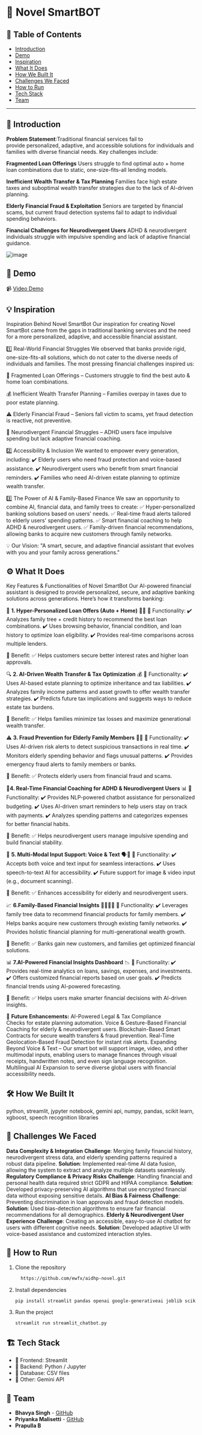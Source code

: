 # 🚀 Novel SmartBOT

## 📌 Table of Contents
- [Introduction](#introduction)
- [Demo](#demo)
- [Inspiration](#inspiration)
- [What It Does](#what-it-does)
- [How We Built It](#how-we-built-it)
- [Challenges We Faced](#challenges-we-faced)
- [How to Run](#how-to-run)
- [Tech Stack](#tech-stack)
- [Team](#team)

---

## 🎯 Introduction
**Problem Statement**:Traditional financial services fail to provide personalized, adaptive, and accessible solutions for individuals and families with diverse financial needs. Key challenges include:

**Fragmented Loan Offerings**
Users struggle to find optimal auto + home loan combinations due to static, one-size-fits-all lending models.

**Inefficient Wealth Transfer & Tax Planning**
Families face high estate taxes and suboptimal wealth transfer strategies due to the lack of AI-driven planning.

**Elderly Financial Fraud & Exploitation**
Seniors are targeted by financial scams, but current fraud detection systems fail to adapt to individual spending behaviors.

**Financial Challenges for Neurodivergent Users**
ADHD & neurodivergent individuals struggle with impulsive spending and lack of adaptive financial guidance.

![image](https://github.com/user-attachments/assets/e68883eb-40db-4e4f-bd8d-c567511cc618)



## 🎥 Demo
📹 [Video Demo](https://youtu.be/-i8bD_Mvxjo) 


## 💡 Inspiration
Inspiration Behind Novel SmartBot
Our inspiration for creating Novel SmartBot came from the gaps in traditional banking services and the need for a more personalized, adaptive, and accessible financial assistant.

1️⃣ Real-World Financial Struggles
We observed that banks provide rigid, one-size-fits-all solutions, which do not cater to the diverse needs of individuals and families. The most pressing financial challenges inspired us:

🚗 Fragmented Loan Offerings – Customers struggle to find the best auto & home loan combinations.

💰 Inefficient Wealth Transfer Planning – Families overpay in taxes due to poor estate planning.

⚠️ Elderly Financial Fraud – Seniors fall victim to scams, yet fraud detection is reactive, not preventive.

🧠 Neurodivergent Financial Struggles – ADHD users face impulsive spending but lack adaptive financial coaching.

2️⃣ Accessibility & Inclusion
We wanted to empower every generation, including:
✔️ Elderly users who need fraud protection and voice-based assistance.
✔️ Neurodivergent users who benefit from smart financial reminders.
✔️ Families who need AI-driven estate planning to optimize wealth transfer.

3️⃣ The Power of AI & Family-Based Finance
We saw an opportunity to combine AI, financial data, and family trees to create:
✅ Hyper-personalized banking solutions based on users' needs.
✅ Real-time fraud alerts tailored to elderly users' spending patterns.
✅ Smart financial coaching to help ADHD & neurodivergent users.
✅ Family-driven financial recommendations, allowing banks to acquire new customers through family networks.

💡 Our Vision:
"A smart, secure, and adaptive financial assistant that evolves with you and your family across generations."

## ⚙️ What It Does
Key Features & Functionalities of Novel SmartBot
Our AI-powered financial assistant is designed to provide personalized, secure, and adaptive banking solutions across generations. Here’s how it transforms banking:

🌟 **1. Hyper-Personalized Loan Offers (Auto + Home)** 🚗🏡
🔹 Functionality:
✔️ Analyzes family tree + credit history to recommend the best loan combinations.
✔️ Uses browsing behavior, financial condition, and loan history to optimize loan eligibility.
✔️ Provides real-time comparisons across multiple lenders.

🔹 Benefit:
✅ Helps customers secure better interest rates and higher loan approvals.

🔍 **2. AI-Driven Wealth Transfer & Tax Optimization** 💰
🔹 Functionality:
✔️ Uses AI-based estate planning to optimize inheritance and tax liabilities.
✔️ Analyzes family income patterns and asset growth to offer wealth transfer strategies.
✔️ Predicts future tax implications and suggests ways to reduce estate tax burdens.

🔹 Benefit:
✅ Helps families minimize tax losses and maximize generational wealth transfer.

⚠️ **3. Fraud Prevention for Elderly Family Members** 👵🔐
🔹 Functionality:
✔️ Uses AI-driven risk alerts to detect suspicious transactions in real time.
✔️ Monitors elderly spending behavior and flags unusual patterns.
✔️ Provides emergency fraud alerts to family members or banks.

🔹 Benefit:
✅ Protects elderly users from financial fraud and scams.

🧠**4. Real-Time Financial Coaching for ADHD & Neurodivergent Users** 📊
🔹 Functionality:
✔️ Provides NLP-powered chatbot assistance for personalized budgeting.
✔️ Uses AI-driven smart reminders to help users stay on track with payments.
✔️ Analyzes spending patterns and categorizes expenses for better financial habits.

🔹 Benefit:
✅ Helps neurodivergent users manage impulsive spending and build financial stability.

🎤 **5. Multi-Modal Input Support: Voice & Text** 🗣️💬
🔹 Functionality:
✔️ Accepts both voice and text input for seamless interactions.
✔️ Uses speech-to-text AI for accessibility.
✔️ Future support for image & video input (e.g., document scanning).

🔹 Benefit:
✅ Enhances accessibility for elderly and neurodivergent users.

📈 **6.Family-Based Financial Insights** 👨‍👩‍👧‍👦
🔹 Functionality:
✔️ Leverages family tree data to recommend financial products for family members.
✔️ Helps banks acquire new customers through existing family networks.
✔️ Provides holistic financial planning for multi-generational wealth growth.

🔹 Benefit:
✅ Banks gain new customers, and families get optimized financial solutions.

📊 **7.AI-Powered Financial Insights Dashboard** 📉
🔹 Functionality:
✔️ Provides real-time analytics on loans, savings, expenses, and investments.
✔️ Offers customized financial reports based on user goals.
✔️ Predicts financial trends using AI-powered forecasting.

🔹 Benefit:
✅ Helps users make smarter financial decisions with AI-driven insights.

🔹 **Future Enhancements:**
AI-Powered Legal & Tax Compliance Checks for estate planning automation.
Voice & Gesture-Based Financial Coaching for elderly & neurodivergent users.
Blockchain-Based Smart Contracts for secure wealth transfers & fraud prevention.
Real-Time Geolocation-Based Fraud Detection for instant risk alerts.
Expanding Beyond Voice & Text – Our smart bot will support image, video, and other multimodal inputs, enabling users to manage finances through visual receipts, handwritten notes, and even sign language recognition.
Multilingual AI Expansion to serve diverse global users with financial accessibility needs.

## 🛠️ How We Built It
python,
streamlit,
jypyter notebook,
gemini api,
numpy,
pandas,
scikit learn,
xgboost,
speech recognition libraries

## 🚧 Challenges We Faced
**Data Complexity &amp; Integration**
**Challenge**: Merging family financial history, neurodivergent stress data, and elderly
spending patterns required a robust data pipeline.
**Solution**: Implemented real-time AI data fusion, allowing the system to extract and
analyze multiple datasets seamlessly.
**Regulatory Compliance &amp; Privacy Risks**
**Challenge**: Handling financial and personal health data required strict GDPR and
HIPAA compliance.
**Solution**: Developed privacy-preserving AI algorithms that use encrypted financial data
without exposing sensitive details.
**AI Bias &amp; Fairness**
**Challenge**: Preventing discrimination in loan approvals and fraud detection models.
**Solution**: Used bias-detection algorithms to ensure fair financial recommendations for
all demographics.
**Elderly &amp; Neurodivergent User Experience**
**Challenge**: Creating an accessible, easy-to-use AI chatbot for users with different
cognitive needs.
**Solution**: Developed adaptive UI with voice-based assistance and customized
interaction styles.

## 🏃 How to Run
1. Clone the repository  
   ```sh
     https://github.com/ewfx/aidhp-novel.git
   ```
2. Install dependencies  
   ```sh
   pip install streamlit pandas openai google-generativeai joblib scikit-learn xgboost numpy speechrecognition pyaudio

   ```
3. Run the project  
   ```sh
   streamlit run streamlit_chatbot.py
   ```

## 🏗️ Tech Stack
- 🔹 Frontend: Streamlit
- 🔹 Backend: Python / Jupyter
- 🔹 Database: CSV files
- 🔹 Other: Gemini API

## 👥 Team
- **Bhavya Singh** - [GitHub](https://github.com/bhavya0210/) 
- **Priyanka Malisetti** - [GitHub](https://github.com/MalisettiPriyanka) 
- **Prapulla B**
